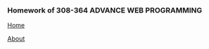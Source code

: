 <html>
 <title></title>
 
 <body>
 
   <h3>Homework of 308-364 ADVANCE WEB PROGRAMMING</h3>
 
 <a href="home.html">Home</a>&nbsp;
 

 <a href="About.html">About</a> 
 </body>

</html>

 
 
 
 
 
 
 









